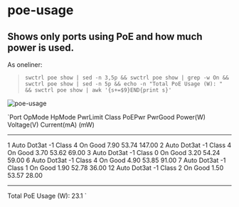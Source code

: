 # poe-usage
## Shows only ports using PoE and how much power is used. 

As oneliner:
>   `swctrl poe show | sed -n 3,5p && swctrl poe show | grep -w On && swctrl poe show | sed -n 5p && echo -n "Total PoE Usage (W): " && swctrl poe show | awk '{s+=$9}END{print s}'`

![poe-usage](/poe-usage.png)

`Port  OpMode      HpMode    PwrLimit   Class   PoEPwr  PwrGood  Power(W)  Voltage(V)  Current(mA)
                              (mW)
----  ------  ------------  --------  -------  ------  -------  --------  ----------  -----------
   1    Auto        Dot3at        -1  Class 4      On     Good      7.90       53.74       147.00
   2    Auto        Dot3at        -1  Class 4      On     Good      3.70       53.62        69.00
   3    Auto        Dot3at        -1  Class 0      On     Good      3.20       54.24        59.00
   6    Auto        Dot3at        -1  Class 4      On     Good      4.90       53.85        91.00
   7    Auto        Dot3at        -1  Class 1      On     Good      1.90       52.78        36.00
  12    Auto        Dot3at        -1  Class 2      On     Good      1.50       53.57        28.00
----  ------  ------------  --------  -------  ------  -------  --------  ----------  -----------
Total PoE Usage (W): 23.1
`
